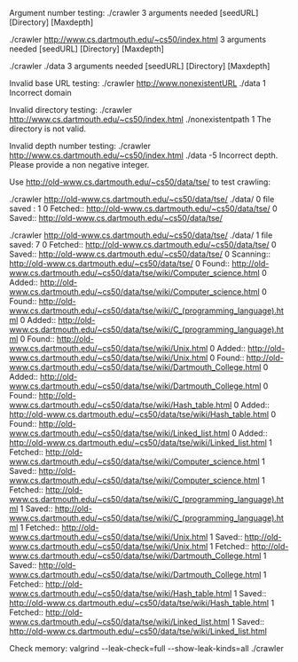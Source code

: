 Argument number testing:
./crawler
3 arguments needed [seedURL] [Directory] [Maxdepth]

./crawler http://www.cs.dartmouth.edu/~cs50/index.html
3 arguments needed [seedURL] [Directory] [Maxdepth]

./crawler ./data
3 arguments needed [seedURL] [Directory] [Maxdepth]

Invalid base URL testing:
./crawler http://www.nonexistentURL  ./data 1
Incorrect domain

Invalid directory testing:
./crawler http://www.cs.dartmouth.edu/~cs50/index.html ./nonexistentpath 1
The directory is not valid.

Invalid depth number testing:
./crawler http://www.cs.dartmouth.edu/~cs50/index.html ./data -5
Incorrect depth. Please provide a non negative integer.

Use  http://old-www.cs.dartmouth.edu/~cs50/data/tse/ to test crawling:

./crawler http://old-www.cs.dartmouth.edu/~cs50/data/tse/ ./data/ 0   file saved : 1
 0  Fetched:: http://old-www.cs.dartmouth.edu/~cs50/data/tse/
 0    Saved:: http://old-www.cs.dartmouth.edu/~cs50/data/tse/


./crawler http://old-www.cs.dartmouth.edu/~cs50/data/tse/ ./data/ 1   file saved: 7
 0  Fetched:: http://old-www.cs.dartmouth.edu/~cs50/data/tse/
 0    Saved:: http://old-www.cs.dartmouth.edu/~cs50/data/tse/
 0 Scanning:: http://old-www.cs.dartmouth.edu/~cs50/data/tse/
 0    Found:: http://old-www.cs.dartmouth.edu/~cs50/data/tse/wiki/Computer_science.html
 0    Added:: http://old-www.cs.dartmouth.edu/~cs50/data/tse/wiki/Computer_science.html
 0    Found:: http://old-www.cs.dartmouth.edu/~cs50/data/tse/wiki/C_(programming_language).html
 0    Added:: http://old-www.cs.dartmouth.edu/~cs50/data/tse/wiki/C_(programming_language).html
 0    Found:: http://old-www.cs.dartmouth.edu/~cs50/data/tse/wiki/Unix.html
 0    Added:: http://old-www.cs.dartmouth.edu/~cs50/data/tse/wiki/Unix.html
 0    Found:: http://old-www.cs.dartmouth.edu/~cs50/data/tse/wiki/Dartmouth_College.html
 0    Added:: http://old-www.cs.dartmouth.edu/~cs50/data/tse/wiki/Dartmouth_College.html
 0    Found:: http://old-www.cs.dartmouth.edu/~cs50/data/tse/wiki/Hash_table.html
 0    Added:: http://old-www.cs.dartmouth.edu/~cs50/data/tse/wiki/Hash_table.html
 0    Found:: http://old-www.cs.dartmouth.edu/~cs50/data/tse/wiki/Linked_list.html
 0    Added:: http://old-www.cs.dartmouth.edu/~cs50/data/tse/wiki/Linked_list.html
 1   Fetched:: http://old-www.cs.dartmouth.edu/~cs50/data/tse/wiki/Computer_science.html
 1     Saved:: http://old-www.cs.dartmouth.edu/~cs50/data/tse/wiki/Computer_science.html
 1   Fetched:: http://old-www.cs.dartmouth.edu/~cs50/data/tse/wiki/C_(programming_language).html
 1     Saved:: http://old-www.cs.dartmouth.edu/~cs50/data/tse/wiki/C_(programming_language).html
 1   Fetched:: http://old-www.cs.dartmouth.edu/~cs50/data/tse/wiki/Unix.html
 1     Saved:: http://old-www.cs.dartmouth.edu/~cs50/data/tse/wiki/Unix.html
 1   Fetched:: http://old-www.cs.dartmouth.edu/~cs50/data/tse/wiki/Dartmouth_College.html
 1     Saved:: http://old-www.cs.dartmouth.edu/~cs50/data/tse/wiki/Dartmouth_College.html
 1   Fetched:: http://old-www.cs.dartmouth.edu/~cs50/data/tse/wiki/Hash_table.html
 1     Saved:: http://old-www.cs.dartmouth.edu/~cs50/data/tse/wiki/Hash_table.html
 1   Fetched:: http://old-www.cs.dartmouth.edu/~cs50/data/tse/wiki/Linked_list.html
 1     Saved:: http://old-www.cs.dartmouth.edu/~cs50/data/tse/wiki/Linked_list.html

Check memory:
valgrind --leak-check=full --show-leak-kinds=all ./crawler 